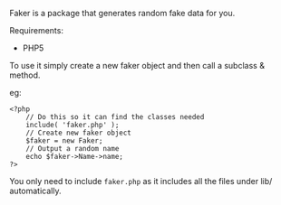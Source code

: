 Faker is a package that generates random fake data for you.

Requirements:

* PHP5

To use it simply create a new faker object and then call a subclass & method.

eg:
	
	<?php
		// Do this so it can find the classes needed
		include( 'faker.php' );
		// Create new faker object
		$faker = new Faker;
		// Output a random name
		echo $faker->Name->name;
	?>

You only need to include `faker.php` as it includes all the files under lib/ automatically.
